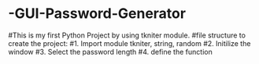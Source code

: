 # -GUI-Password-Generator
#This is my first Python Project by using tkniter module.
#file structure to create the project:
  #1. Import module tkniter, string, random
  #2. Initilize the window
  #3. Select the password length
  #4. define the function
  
